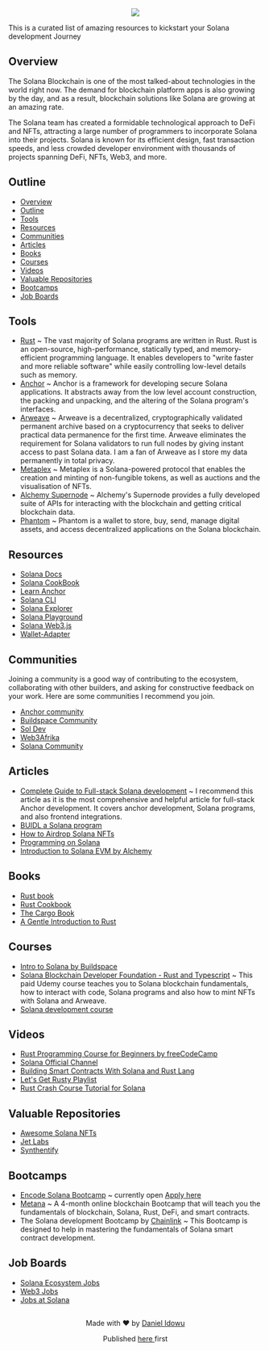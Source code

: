 <div  align="center" >
<img src="https://4nieenw3bx67ddmj3kxcvquta4hs4ibr7g7cvbfgcmfd6s6ze7bq.arweave.net/41BCNtsN_fGNidquKsKTBw8uIDH5viqEphMKP0vZJ8M" />
</div>

This is a curated list of amazing resources to kickstart your Solana development Journey

## Overview

The Solana Blockchain is one of the most talked-about technologies in the world right now. The demand for blockchain platform apps is also growing by the day, and as a result, blockchain solutions like Solana are growing at an amazing rate.

The Solana team has created a formidable technological approach to DeFi and NFTs, attracting a large number of programmers to incorporate Solana into their projects. Solana is known for its efficient design, fast transaction speeds, and less crowded developer environment with thousands of projects spanning DeFi, NFTs, Web3, and more.

## Outline

- [Overview](#overview)
- [Outline](#outline)
- [Tools](#tools)
- [Resources](#resources)
- [Communities](#communities)
- [Articles](#articles)
- [Books](#books)
- [Courses](#courses)
- [Videos](#videos)
- [Valuable Repositories](#valuable-repositories)
- [Bootcamps](#bootcamps)
- [Job Boards](#job-boards)

## Tools

- [Rust](https://www.rust-lang.org/) ~ The vast majority of Solana programs are written in Rust. Rust is an open-source, high-performance, statically typed, and memory-efficient programming language. It enables developers to "write faster and more reliable software" while easily controlling low-level details such as memory.
- [Anchor](https://www.anchor-lang.com/) ~ Anchor is a framework for developing secure Solana applications. It abstracts away from the low level account construction, the packing and unpacking, and the altering of the Solana program's interfaces.
- [Arweave](https://www.arweave.org/) ~ Arweave is a decentralized, cryptographically validated permanent archive based on a cryptocurrency that seeks to deliver practical data permanence for the first time. Arweave eliminates the requirement for Solana validators to run full nodes by giving instant access to past Solana data. I am a fan of Arweave as I store my data permanently in total privacy.
- [Metaplex](https://docs.metaplex.com/?utm_source=solana.com) ~ Metaplex is a Solana-powered protocol that enables the creation and minting of non-fungible tokens, as well as auctions and the visualisation of NFTs.
- [Alchemy Supernode](https://www.alchemy.com/supernode) ~ Alchemy's Supernode provides a fully developed suite of APIs for interacting with the blockchain and getting critical blockchain data.
- [Phantom](https://phantom.app/) ~ Phantom is a wallet to store, buy, send, manage digital assets, and access decentralized applications on the Solana blockchain.

## Resources

- [Solana Docs](https://docs.solana.com/)
- [Solana CookBook](https://solanacookbook.com/#contributing)
- [Learn Anchor](https://book.anchor-lang.com/)
- [Solana CLI](https://docs.solana.com/cli/install-solana-cli-tools)
- [Solana Explorer](https://explorer.solana.com/)
- [Solana Playground](https://beta.solpg.io/)
- [Solana Web3.js](https://solana-labs.github.io/solana-web3.js/)
- [Wallet-Adapter](https://github.com/solana-labs/wallet-adapter)

## Communities

Joining a community is a good way of contributing to the ecosystem, collaborating with other builders, and asking for constructive feedback on your work. Here are some communities I recommend you join.

- [Anchor community](https://discord.com/invite/ZCHmqvXgDw)
- [Buildspace Community](https://discord.com/invite/buildspace)
- [Sol Dev](https://soldev.app/?utm_source=solana.com)
- [Web3Afrika](https://discord.com/invite/e5AdPW3F)
- [Solana Community](https://solana.com/community)

## Articles

- [Complete Guide to Full-stack Solana development]() ~ I recommend this article as it is the most comprehensive and helpful article for full-stack Anchor development. It covers anchor development, Solana programs, and also frontend integrations.
- [BUIDL a Solana program](https://blog.mwrites.xyz/your-first-solana-program)
- [How to Airdrop Solana NFTs](https://www.alchemy.com/overviews/how-to-airdrop-solana-nfts)
- [Programming on Solana](https://paulx.dev/blog/2021/01/14/programming-on-solana-an-introduction/)
- [Introduction to Solana EVM by Alchemy](https://www.alchemy.com/overviews/solana-evm)

## Books

- [Rust book](https://doc.rust-lang.org/book/)
- [Rust Cookbook](https://rust-lang-nursery.github.io/rust-cookbook/)
- [The Cargo Book](https://doc.rust-lang.org/cargo/)
- [A Gentle Introduction to Rust](https://stevedonovan.github.io/rust-gentle-intro/)

## Courses

- [Intro to Solana by Buildspace](https://buildspace.so/learn-solana)
- [Solana Blockchain Developer Foundation - Rust and Typescript](https://www.udemy.com/course/solana-blockchain-developer/) ~ This paid Udemy course teaches you to Solana blockchain fundamentals, how to interact with code, Solana programs and also how to mint NFTs with Solana and Arweave.
- [Solana development course](https://soldev.app/course)

## Videos

- [Rust Programming Course for Beginners by freeCodeCamp](https://www.youtube.com/watch?v=MsocPEZBd-M&t=3s)
- [Solana Official Channel](https://www.youtube.com/channel/UC9AdQPUe4BdVJ8M9X7wxHUA)
- [Building Smart Contracts With Solana and Rust Lang](https://www.youtube.com/watch?v=gA7hFdq2h9Q)
- [Let's Get Rusty Playlist](https://www.youtube.com/playlist?list=PLai5B987bZ9CoVR-QEIN9foz4QCJ0H2Y8)
- [Rust Crash Course Tutorial for Solana](https://youtu.be/-AAtfPHEMbA)

## Valuable Repositories

- [Awesome Solana NFTs](https://github.com/ilmoi/awesome-solana-nfts)
- [Jet Labs](https://github.com/ilmoi/awesome-solana-nfts)
- [Synthentify](https://github.com/Synthetify/synthetify-protocol)

## Bootcamps

- [Encode Solana Bootcamp](https://www.encode.club/solana-bootcamp) ~ currently open [Apply here](https://encodeclub.typeform.com/solana-boot-app?typeform-source=t.co)
- [Metana](https://metana.io/web3-0-bootcamp/) ~ A 4-month online blockchain Bootcamp that will teach you the fundamentals of blockchain, Solana, Rust, DeFi, and smart contracts.
- The Solana development Bootcamp by [Chainlink](https://chain.link/bootcamp/solana-2022) ~ This Bootcamp is designed to help in mastering the fundamentals of Solana smart contract development.

## Job Boards

- [Solana Ecosystem Jobs](https://jobs.solana.com/jobs)
- [Web3 Jobs](https://web3.career/solana-jobs)
- [Jobs at Solana](https://boards.greenhouse.io/solana)

##

<p align="center">Made with ❤️ by <a href="https://twitter.com/luxorcode">Daniel Idowu</a> </p>
<p align="center">Published <a href="https://luxorcode.hashnode.dev/getting-started-with-solana-development-tools-resources">here </a>first</p>
